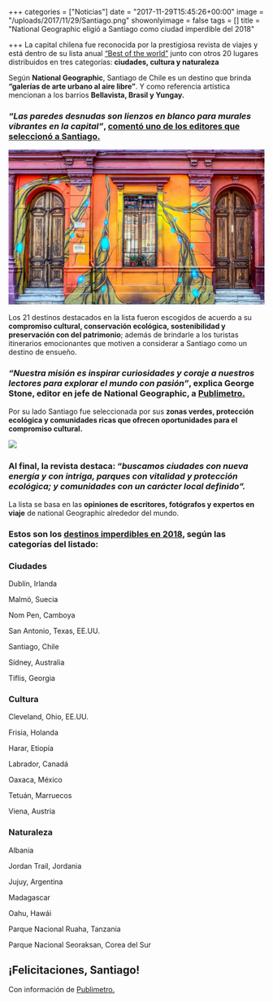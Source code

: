 +++
categories = ["Noticias"]
date = "2017-11-29T15:45:26+00:00"
image = "/uploads/2017/11/29/Santiago.png"
showonlyimage = false
tags = []
title = "National Geographic eligió a Santiago como ciudad imperdible del 2018"

+++
La capital chilena fue reconocida por la prestigiosa revista de viajes y está dentro de su lista anual [“Best of the world”](https://www.nationalgeographic.com/travel/features/best-trips-destinations-2018/#royal-palace-phnom-penh-cambodia) junto con otros 20 lugares distribuidos en tres categorías: **ciudades, cultura y naturaleza**

Según **National Geographic**, Santiago de Chile es un destino que brinda **“galerías de arte urbano al aire libre”**. Y como referencia artística mencionan a los barrios **Bellavista, Brasil y Yungay.**

### _“Las paredes desnudas son lienzos en blanco para murales vibrantes en la capital”_, [comentó uno de los editores que seleccionó a Santiago.](https://www.nationalgeographic.com/travel/features/best-trips-destinations-2018/#cover)

![](/uploads/2017/11/29/luis-alfonso-orellana-221720.jpg)

Los 21 destinos destacados en la lista fueron escogidos de acuerdo a su **compromiso cultural, conservación ecológica, sostenibilidad y preservación con del patrimonio**; además de brindarle a los turistas itinerarios emocionantes que motiven a considerar a Santiago como un destino de ensueño.

### _“Nuestra misión es inspirar curiosidades y coraje a nuestros lectores para explorar el mundo con pasión”_, explica George Stone, editor en jefe de National Geographic, a [Publimetro.](https://www.publimetro.cl/cl/noticias/2017/11/29/prestigiosa-revista-viajes-destaca-santiago-destino-imperdible-2018.html)

Por su lado Santiago fue seleccionada por sus **zonas verdes, protección ecológica y comunidades ricas que ofrecen oportunidades para el compromiso cultural.**

![](/uploads/2017/11/29/Centro_Histórico_Stgo_09-1.jpg)

### Al final, la revista destaca: “_buscamos ciudades con nueva energía y con intriga, parques con vitalidad y protección ecológica; y comunidades con un carácter local definido”._

La lista se basa en las **opiniones de escritores, fotógrafos y expertos en viaje** de national Geographic alrededor del mundo.

### Estos son los [destinos imperdibles en 2018](https://www.nationalgeographic.com/travel/features/best-trips-destinations-2018/#tbilisi-georgia), según las categorías del listado:

### **Ciudades**

Dublín, Irlanda

Malmö, Suecia

Nom Pen, Camboya

San Antonio, Texas, EE.UU.

Santiago, Chile

Sídney, Australia

Tiflis, Georgia

### **Cultura**

Cleveland, Ohio, EE.UU.

Frisia, Holanda

Harar, Etiopía

Labrador, Canadá

Oaxaca, México

Tetuán, Marruecos

Viena, Austria

### **Naturaleza**

Albania

Jordan Trail, Jordania

Jujuy, Argentina

Madagascar

Oahu, Hawái

Parque Nacional Ruaha, Tanzania

Parque Nacional Seoraksan, Corea del Sur

### 

## ¡Felicitaciones, Santiago!

Con información de [Publimetro. ](https://www.publimetro.cl/cl/noticias/2017/11/29/prestigiosa-revista-viajes-destaca-santiago-destino-imperdible-2018.html)